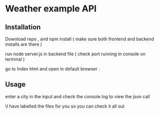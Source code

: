 # Weather example API



## Installation

Download repo , and npm install ( make sure both frontend and backend installs are there )

run node server.js in backend file ( check port running in console on terminal )

go to Index html and open in default browser .


## Usage

enter a city in the input and check the console log to view the json call

\I have labelled the files for you so you can check it all out

